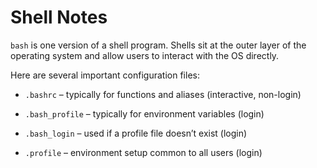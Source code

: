 # Shell Notes

`bash` is one version of a shell program. Shells sit at the outer layer of the operating system and allow users to interact with the OS directly.

Here are several important configuration files:

- `.bashrc` – typically for functions and aliases (interactive, non-login)

- `.bash_profile` – typically for environment variables (login)

- `.bash_login` – used if a profile file doesn’t exist (login)

- `.profile` – environment setup common to all users (login)
